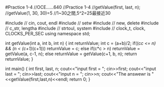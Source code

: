 #Practice 1-4
//OCE......640
//Practice 1-4
//getValue(first, last, n);
//getValue(1, 30, 30)=5
//1~30之間,5^2=25最接近30

#include <iostream> // cin, cout, endl
#include <iomanip> // setw
#include <new> // new, delete
#include <string> // c_str, lengtha
#include <cstdlib> // strtoul, system
#include <ctime> // clock_t, clock, CLOCKS_PER_SEC
using namespace std;

int getValue(int a, int b, int n)
{
    int returnValue;
    int c = (a+b)/2;
    if((c*c <= n) && (n < (c+1)*(c+1)))
        returnValue = c;
    else if(c*c > n)
        returnValue = getValue(a, c-1, n);
    else
        returnValue = getValue(c+1, b, n);
    return returnValue;
}


int main()
{
    int first, last, n;
    cout<<"input first = ";
    cin>>first;
    cout<<"input last = ";
    cin>>last;
    cout<<"input n = ";
    cin>>n;
    cout<<"The answewr is "<<getValue(first,last,n)<<endl;
    return 0;
}

